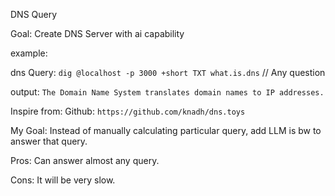 DNS Query

Goal: Create DNS Server with ai capability

example: 

dns Query: `dig @localhost -p 3000 +short TXT what.is.dns` // Any question

output: `The Domain Name System translates domain names to IP addresses.`

Inspire from:
Github: `https://github.com/knadh/dns.toys`

My Goal: Instead of manually calculating particular query, add LLM is bw to answer that query.

Pros: Can answer almost any query.

Cons: It will be very slow.